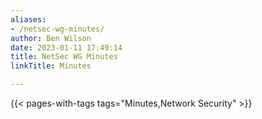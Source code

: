 ```yaml
---
aliases:
- /netsec-wg-minutes/
author: Ben Wilson
date: 2023-01-11 17:49:14
title: NetSec WG Minutes
linkTitle: Minutes

---
```


{{< pages-with-tags tags="Minutes,Network Security" >}}
